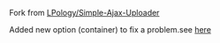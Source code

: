 Fork from [LPology/Simple-Ajax-Uploader](https://github.com/LPology/Simple-Ajax-Uploader)

Added new option (container) to fix a problem.see [here](https://lizubin.com/fix-simple-ajax-upload-js-has-a-conflict-with-the-button.html)
